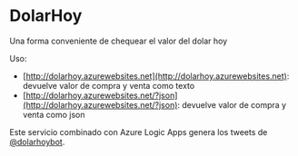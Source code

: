 # DolarHoy

Una forma conveniente de chequear el valor del dolar hoy

Uso:

* [http://dolarhoy.azurewebsites.net](http://dolarhoy.azurewebsites.net): devuelve valor de compra y venta como texto
* [http://dolarhoy.azurewebsites.net/?json](http://dolarhoy.azurewebsites.net/?json): devuelve valor de compra y venta como json

Este servicio combinado con Azure Logic Apps genera los tweets de [@dolarhoybot](http://twitter.com/dolarhoybot).
